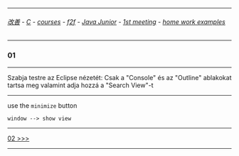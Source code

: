 
---

###### [改善](https://github.com/ttltrk/0C/blob/master/README.MD) - [C](https://github.com/ttltrk/PRG/blob/master/CODING.MD) - [courses](https://github.com/ttltrk/Courses/blob/master/README.MD) - [f2f](https://github.com/ttltrk/Courses/blob/master/F2F/F2F.MD) - [Java Junior](https://github.com/ttltrk/PRG/blob/master/JAVA/DOC/BJM/TOMI/JJ.MD) - [1st meeting](https://github.com/ttltrk/PRG/blob/master/JAVA/DOC/BJM/TOMI/01/1st.md) - [home work examples](https://github.com/ttltrk/PRG/blob/master/JAVA/DOC/BJM/TOMI/01/feladat.md)

---

### 01

---

Szabja testre az Eclipse nézetét: Csak a "Console" és az "Outline" ablakokat tartsa meg valamint adja hozzá a "Search View"-t

---

use the ```minimize``` button

```
window --> show view
```

---

[02 >>>](https://github.com/ttltrk/PRG/blob/master/JAVA/DOC/BJM/TOMI/01/EX/02/02.MD)

---


